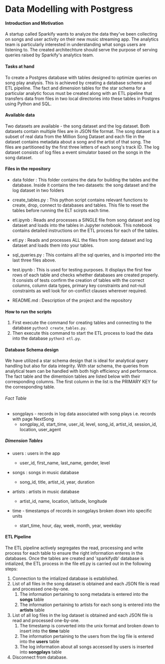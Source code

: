# Data Modelling with Postgress

#### Introduction and Motivation
A startup called Sparkify wants to analyze the data they've been collecting on songs and user activity on their new music streaming app. The analytics team is particularly interested in understanding what songs users are listening to. The created architechture should serve the purpose of serving queries raised by Sparkify's analytics team.

#### Tasks at hand
To create a Postgres database with tables designed to optimize queries on song play analysis. This is achieved by creating a database schema and ETL pipeline. The fact and dimension tables for the star schema for a particular analytic focus must be created along with an ETL pipeline that transfers data from files in two local directories into these tables in Postgres using Python and SQL.

#### Available data
Two datasets are available - the song dataset and the log dataset. Both datasets contain multiple files are in JSON file format. The song dataset is a subset of real data from the Million Song Dataset and each file in the dataset contains metadata about a song and the artist of that song. The files are partitioned by the first three letters of each song's track ID. The log dataset consists of log files a event simulator based on the songs in the song dataset. 

#### Files in the repository

- data folder : This folder contains the data for building the tables and the database. Inside it contains the two datasets: the song dataset and the log dataset in two folders

- create_tables.py : This python script contains relevant functions to create, drop, connect to databases and tables. This file to reset the tables before running the ELT scirpts each time.

- etl.ipynb : Reads and processes a SINGLE file from song dataset and log dataset and loads into the tables in Jupyter notebook. This notebook contains detailed instructions on the ETL process for each of the tables.

- etl.py : Reads and processes ALL the files from song dataset and log dataset and loads them into your tables. 

- sql_queries.py : This contains all the sql queries, and is imported into the last three files above.

- test.ipynb : This is used for testing purposes. It displays the first few rows of each table and checks whether databases are created properly. It consists of tests confirm the creation of tables with the correct columns, column data types, primary key constraints and not-null constraints as well look for on-conflict clauses wherever required.

- README.md : Description of the project and the repository

#### How to run the scripts

1. First execute the command for creating tables and connecting to the database `python3 create_tables.py`.
2. Then execute this command to start the ETL process to load the data into the database `python3 etl.py`.

#### Database Schema design

We have utilized a star schema design that is ideal for analytical query handling but also for data integrity. With star schema, the queries from analytical team can be handled with both high efficiency and performance. The fact table and the dimentsion tables are listed below with their corresponding columns. The first column in the list is the PRIMARY KEY for the corresponding table.

###### Fact Table

- songplays - records in log data associated with song plays i.e. records with page NextSong
    - songplay_id, start_time, user_id, level, song_id, artist_id, session_id, location, user_agent

##### Dimension Tables

- users : users in the app
    - user_id, first_name, last_name, gender, level

- songs : songs in music database
    - song_id, title, artist_id, year, duration

- artists : artists in music database
    - artist_id, name, location, latitude, longitude

- time - timestamps of records in songplays broken down into specific units
    - start_time, hour, day, week, month, year, weekday

#### ETL Pipeline
The ETL pipeline actively segregates the read, processing and write process for each table to ensure the right information enteres in the databases. Once the tables are created and 'sparkifydb' database is intialized, the ETL process in the file etl.py is carried out in the following steps:

1. Connection to the intialized database is established.
2. List of all files in the song dataset is obtained and each JSON file is read and processed one-by-one.
    1. The information pertaining to song metadata is entered into the **songs** table
    2. The information pertaining to artists for each song is entered into the **artists** table
3. List of all log files in the log dataset is obtained and each JSON file is read and processed one-by-one.
    1. The timestamp is converted into the unix format and broken down to insert into the **time** table
    2. The information pertaining to the users from the log file is entered into the **users** table
    3. The log information about all songs accessed by users is inserted into **songplays** table
4. Disconnect from database.



